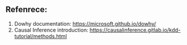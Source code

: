 ## Refenrece:
1. Dowhy documentation: https://microsoft.github.io/dowhy/
2. Causal Inference introduction: https://causalinference.gitlab.io/kdd-tutorial/methods.html
